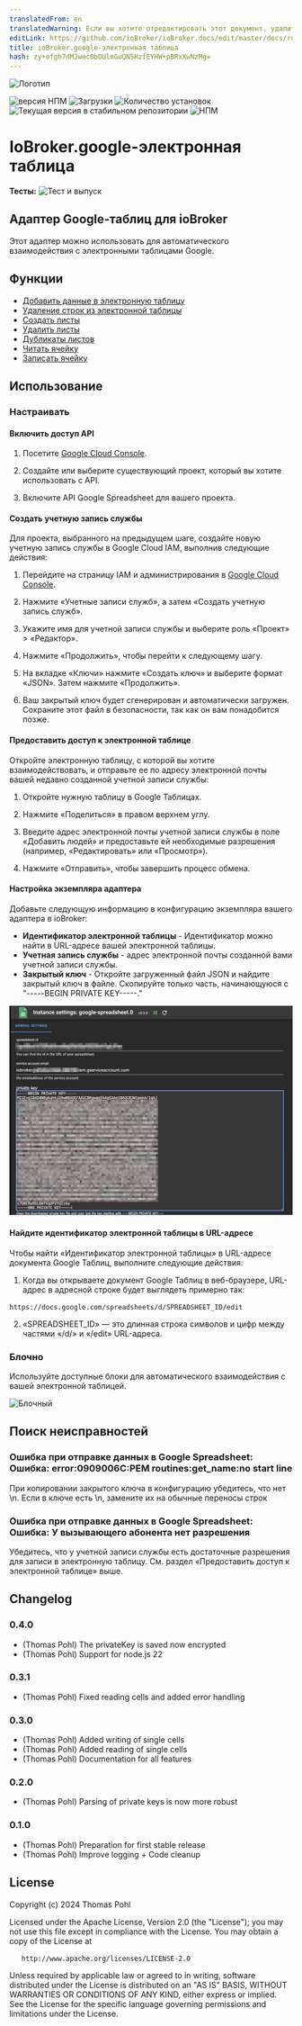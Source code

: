 ```yaml
---
translatedFrom: en
translatedWarning: Если вы хотите отредактировать этот документ, удалите поле «translationFrom», в противном случае этот документ будет снова автоматически переведен
editLink: https://github.com/ioBroker/ioBroker.docs/edit/master/docs/ru/adapterref/iobroker.google-spreadsheet/README.md
title: ioBroker.google-электронная таблица
hash: zy+ofgh7dMJwoc0bOUlmGuQN5HzfEYHW+pBRxXwNzMg=
---
```

![Логотип](../../../en/adapterref/iobroker.google-spreadsheet/admin/google-spreadsheet.png)

![версия НПМ](https://img.shields.io/npm/v/iobroker.google-spreadsheet.svg)
![Загрузки](https://img.shields.io/npm/dm/iobroker.google-spreadsheet.svg)
![Количество установок](https://iobroker.live/badges/google-spreadsheet-installed.svg)
![Текущая версия в стабильном репозитории](https://iobroker.live/badges/google-spreadsheet-stable.svg)
![НПМ](https://nodei.co/npm/iobroker.google-spreadsheet.png?downloads=true)

# IoBroker.google-электронная таблица
**Тесты:** ![Тест и выпуск](https://github.com/ThomasPohl/ioBroker.google-spreadsheet/workflows/Test%20and%20Release/badge.svg)

## Адаптер Google-таблиц для ioBroker
Этот адаптер можно использовать для автоматического взаимодействия с электронными таблицами Google.

## Функции
* [Добавить данные в электронную таблицу](features/append.md)
* [Удаление строк из электронной таблицы](features/delete-rows.md)
* [Создать листы](features/create-sheet.md)
* [Удалить листы](features/delete-sheet.md)
* [Дубликаты листов](features/duplicate-sheet.md)
* [Читать ячейку](features/read-cell.md)
* [Записать ячейку](features/write-cell.md)

## Использование
### Настраивать
#### Включить доступ API
1. Посетите [Google Cloud Console](https://console.cloud.google.com/flows/enableapi?apiid=sheets.googleapis.com).

2. Создайте или выберите существующий проект, который вы хотите использовать с API.

3. Включите API Google Spreadsheet для вашего проекта.

#### Создать учетную запись службы
Для проекта, выбранного на предыдущем шаге, создайте новую учетную запись службы в Google Cloud IAM, выполнив следующие действия:

1. Перейдите на страницу IAM и администрирования в [Google Cloud Console](https://console.cloud.google.com/iam-admin/iam).

2. Нажмите «Учетные записи служб», а затем «Создать учетную запись служб».

3. Укажите имя для учетной записи службы и выберите роль «Проект» > «Редактор».

4. Нажмите «Продолжить», чтобы перейти к следующему шагу.

5. На вкладке «Ключи» нажмите «Создать ключ» и выберите формат «JSON». Затем нажмите «Продолжить».

6. Ваш закрытый ключ будет сгенерирован и автоматически загружен. Сохраните этот файл в безопасности, так как он вам понадобится позже.

#### Предоставить доступ к электронной таблице
Откройте электронную таблицу, с которой вы хотите взаимодействовать, и отправьте ее по адресу электронной почты вашей недавно созданной учетной записи службы:

1. Откройте нужную таблицу в Google Таблицах.

2. Нажмите «Поделиться» в правом верхнем углу.

3. Введите адрес электронной почты учетной записи службы в поле «Добавить людей» и предоставьте ей необходимые разрешения (например, «Редактировать» или «Просмотр»).

4. Нажмите «Отправить», чтобы завершить процесс обмена.

#### Настройка экземпляра адаптера
Добавьте следующую информацию в конфигурацию экземпляра вашего адаптера в ioBroker:

- **Идентификатор электронной таблицы** - Идентификатор можно найти в URL-адресе вашей электронной таблицы.
- **Учетная запись службы** - адрес электронной почты созданной вами учетной записи службы.
- **Закрытый ключ** - Откройте загруженный файл JSON и найдите закрытый ключ в файле. Скопируйте только часть, начинающуюся с "-----BEGIN PRIVATE KEY-----."

![Настройки](../../../en/adapterref/iobroker.google-spreadsheet/img/settings.png)

#### Найдите идентификатор электронной таблицы в URL-адресе
Чтобы найти «Идентификатор электронной таблицы» в URL-адресе документа Google Таблиц, выполните следующие действия:

1. Когда вы открываете документ Google Таблиц в веб-браузере, URL-адрес в адресной строке будет выглядеть примерно так:

```
https://docs.google.com/spreadsheets/d/SPREADSHEET_ID/edit
```

2. «SPREADSHEET_ID» — это длинная строка символов и цифр между частями «/d/» и «/edit» URL-адреса.

### Блочно
Используйте доступные блоки для автоматического взаимодействия с вашей электронной таблицей.

![Блочный](../../../en/adapterref/iobroker.google-spreadsheet/img/blockly-append.png)

## Поиск неисправностей
### Ошибка при отправке данных в Google Spreadsheet: Ошибка: error:0909006C:PEM routines:get_name:no start line
При копировании закрытого ключа в конфигурацию убедитесь, что нет \n. Если в ключе есть \n, замените их на обычные переносы строк

### Ошибка при отправке данных в Google Spreadsheet: Ошибка: У вызывающего абонента нет разрешения
Убедитесь, что у учетной записи службы есть достаточные разрешения для записи в электронную таблицу. См. раздел «Предоставить доступ к электронной таблице» выше.

## Changelog
<!--
    Placeholder for the next version (at the beginning of the line):
    ### **WORK IN PROGRESS**
-->
### 0.4.0
* (Thomas Pohl) The privateKey is saved now encrypted
* (Thomas Pohl) Support for node.js 22
### 0.3.1
* (Thomas Pohl) Fixed reading cells and added error handling
### 0.3.0
* (Thomas Pohl) Added writing of single cells
* (Thomas Pohl) Added reading of single cells
* (Thomas Pohl) Documentation for all features
### 0.2.0
* (Thomas Pohl) Parsing of private keys is now more robust

### 0.1.0
* (Thomas Pohl) Preparation for first stable release
* (Thomas Pohl) Improve logging + Code cleanup

## License

   Copyright (c) 2024 Thomas Pohl

   Licensed under the Apache License, Version 2.0 (the "License");
   you may not use this file except in compliance with the License.
   You may obtain a copy of the License at

       http://www.apache.org/licenses/LICENSE-2.0

   Unless required by applicable law or agreed to in writing, software
   distributed under the License is distributed on an "AS IS" BASIS,
   WITHOUT WARRANTIES OR CONDITIONS OF ANY KIND, either express or implied.
   See the License for the specific language governing permissions and
   limitations under the License.